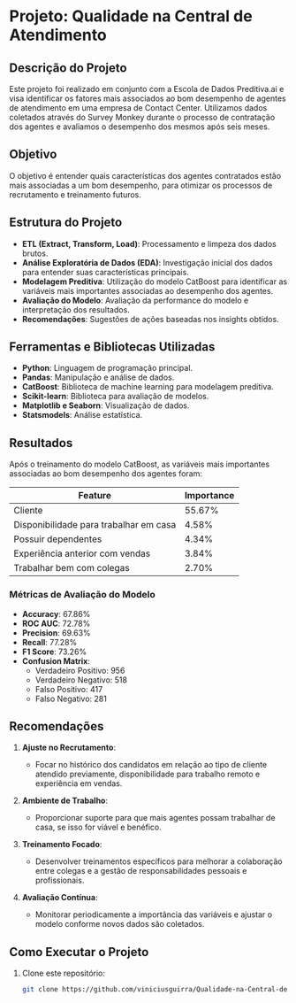 # Projeto: Qualidade na Central de Atendimento

## Descrição do Projeto

Este projeto foi realizado em conjunto com a Escola de Dados Preditiva.ai e visa identificar os fatores mais associados ao bom desempenho de agentes de atendimento em uma empresa de Contact Center. Utilizamos dados coletados através do Survey Monkey durante o processo de contratação dos agentes e avaliamos o desempenho dos mesmos após seis meses.

## Objetivo

O objetivo é entender quais características dos agentes contratados estão mais associadas a um bom desempenho, para otimizar os processos de recrutamento e treinamento futuros.

## Estrutura do Projeto

- **ETL (Extract, Transform, Load)**: Processamento e limpeza dos dados brutos.
- **Análise Exploratória de Dados (EDA)**: Investigação inicial dos dados para entender suas características principais.
- **Modelagem Preditiva**: Utilização do modelo CatBoost para identificar as variáveis mais importantes associadas ao desempenho dos agentes.
- **Avaliação do Modelo**: Avaliação da performance do modelo e interpretação dos resultados.
- **Recomendações**: Sugestões de ações baseadas nos insights obtidos.

## Ferramentas e Bibliotecas Utilizadas

- **Python**: Linguagem de programação principal.
- **Pandas**: Manipulação e análise de dados.
- **CatBoost**: Biblioteca de machine learning para modelagem preditiva.
- **Scikit-learn**: Biblioteca para avaliação de modelos.
- **Matplotlib e Seaborn**: Visualização de dados.
- **Statsmodels**: Análise estatística.

## Resultados

Após o treinamento do modelo CatBoost, as variáveis mais importantes associadas ao bom desempenho dos agentes foram:

| **Feature** | **Importance** |
|-------------|----------------|
| Cliente | 55.67% |
| Disponibilidade para trabalhar em casa | 4.58% |
| Possuir dependentes | 4.34% |
| Experiência anterior com vendas | 3.84% |
| Trabalhar bem com colegas | 2.70% |

### Métricas de Avaliação do Modelo

- **Accuracy**: 67.86%
- **ROC AUC**: 72.78%
- **Precision**: 69.63%
- **Recall**: 77.28%
- **F1 Score**: 73.26%
- **Confusion Matrix**:
  - Verdadeiro Positivo: 956
  - Verdadeiro Negativo: 518
  - Falso Positivo: 417
  - Falso Negativo: 281

## Recomendações

1. **Ajuste no Recrutamento**:
   - Focar no histórico dos candidatos em relação ao tipo de cliente atendido previamente, disponibilidade para trabalho remoto e experiência em vendas.

2. **Ambiente de Trabalho**:
   - Proporcionar suporte para que mais agentes possam trabalhar de casa, se isso for viável e benéfico.

3. **Treinamento Focado**:
   - Desenvolver treinamentos específicos para melhorar a colaboração entre colegas e a gestão de responsabilidades pessoais e profissionais.

4. **Avaliação Contínua**:
   - Monitorar periodicamente a importância das variáveis e ajustar o modelo conforme novos dados são coletados.

## Como Executar o Projeto

1. Clone este repositório:
   ```bash
   git clone https://github.com/viniciusguirra/Qualidade-na-Central-de-Atendiment
